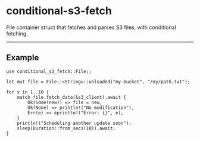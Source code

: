 # conditional-s3-fetch
File container struct that fetches and parses S3 files, with conditional fetching.

<hr />



## Example

```rust,ignore,text
use conditional_s3_fetch::File;;

let mut file = File::<String>::unloaded("my-bucket", "/my/path.txt");

for x in 1..10 {
    match file.fetch_data(&s3_client).await {
        Ok(Some(new)) => file = new,
        Ok(None) => println!("No modification"),
        Err(e) => eprintln!("Error: {}", e),
    }
    println!("Scheduling another update soon");
    sleep(Duration::from_secs(10)).await;
}
```
